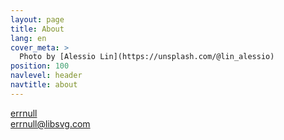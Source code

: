 ```yaml
---
layout: page
title: About
lang: en
cover_meta: >
  Photo by [Alessio Lin](https://unsplash.com/@lin_alessio)
position: 100
navlevel: header
navtitle: about
---
```


[errnull]()<br>
[errnull@libsvg.com]()

